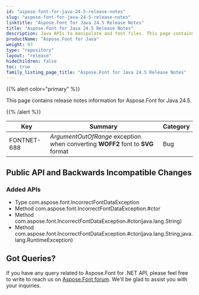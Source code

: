 ```yaml
---
id: "aspose-font-for-java-24-5-release-notes"
slug: "aspose-font-for-java-24-5-release-notes"
linktitle: "Aspose.Font for Java 24.5 Release Notes"
title: "Aspose.Font for Java 24.5 Release Notes"
description: Java APIs to manipulate and font files. This page contains new Aspose.Font for Java features, enhancement, and bug fixes in 2024, version 24.5.
productName: "Aspose.Font for Java"
weight: 97
type: "repository"
layout: "release"
hideChildren: false
toc: true
family_listing_page_title: "Aspose.Font for Java 24.5 Release Notes"
---
```


{{% alert color="primary" %}} 

This page contains release notes information for Aspose.Font for Java 24.5.

{{% /alert %}} 


| Key | Summary | Category |
|---|---|---|
| FONTNET-688 | *ArgumentOutOfRange* exception when converting **WOFF2** font to **SVG** format | Bug |


## Public API and Backwards Incompatible Changes

### Added APIs
 * Type com.aspose.font.IncorrectFontDataException
 * Method com.aspose.font.IncorrectFontDataException.#ctor
 * Method com.aspose.font.IncorrectFontDataException.#ctor(java.lang.String)
 * Method com.aspose.font.IncorrectFontDataException.#ctor(java.lang.String,java.lang.RuntimeException)

## Got Queries?
If you have any query related to Aspose.Font for .NET API, please feel free to write to reach us on [Aspose.Font forum](https://forum.aspose.com/c/font/). We'll be glad to assist you with your inquiries.
